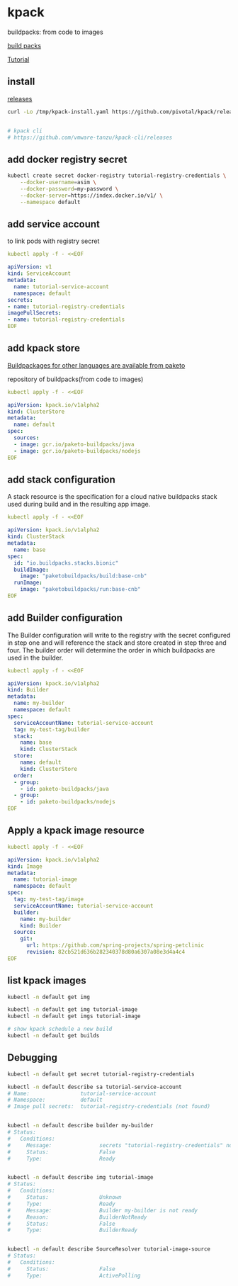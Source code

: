 # kpack
buildpacks: from code to images

[build packs](https://buildpacks.io/)

[Tutorial](https://github.com/pivotal/kpack/blob/main/docs/tutorial.md)


## install
[releases](https://github.com/pivotal/kpack/releases)
```bash
curl -Lo /tmp/kpack-install.yaml https://github.com/pivotal/kpack/releases/download/v0.5.3/release-0.5.3.yaml


# kpack cli
# https://github.com/vmware-tanzu/kpack-cli/releases
```


## add docker registry secret
```bash
kubectl create secret docker-registry tutorial-registry-credentials \
    --docker-username=asim \
    --docker-password=my-password \
    --docker-server=https://index.docker.io/v1/ \
    --namespace default
```


## add service account 
to link pods with registry secret 
```yaml
kubectl apply -f - <<EOF

apiVersion: v1
kind: ServiceAccount
metadata:
  name: tutorial-service-account
  namespace: default
secrets:
- name: tutorial-registry-credentials
imagePullSecrets:
- name: tutorial-registry-credentials
EOF
```


## add kpack store

[Buildpackages for other languages are available from paketo](https://github.com/orgs/paketo-buildpacks/repositories)

repository of buildpacks(from code to images)
```yaml
kubectl apply -f - <<EOF

apiVersion: kpack.io/v1alpha2
kind: ClusterStore
metadata:
  name: default
spec:
  sources:
  - image: gcr.io/paketo-buildpacks/java
  - image: gcr.io/paketo-buildpacks/nodejs
EOF
```


## add stack configuration
A stack resource is the specification for a cloud native buildpacks 
stack used during build and in the resulting app image.
```yaml
kubectl apply -f - <<EOF

apiVersion: kpack.io/v1alpha2
kind: ClusterStack
metadata:
  name: base
spec:
  id: "io.buildpacks.stacks.bionic"
  buildImage:
    image: "paketobuildpacks/build:base-cnb"
  runImage:
    image: "paketobuildpacks/run:base-cnb"
EOF
```


## add Builder configuration
The Builder configuration will write to the registry with the secret 
configured in step one and will reference the stack and store created 
in step three and four. The builder order will determine the order in 
which buildpacks are used in the builder.
```yaml
kubectl apply -f - <<EOF

apiVersion: kpack.io/v1alpha2
kind: Builder
metadata:
  name: my-builder
  namespace: default
spec:
  serviceAccountName: tutorial-service-account
  tag: my-test-tag/builder
  stack:
    name: base
    kind: ClusterStack
  store:
    name: default
    kind: ClusterStore
  order:
  - group:
    - id: paketo-buildpacks/java
  - group:
    - id: paketo-buildpacks/nodejs
EOF
```


## Apply a kpack image resource
```yaml
kubectl apply -f - <<EOF

apiVersion: kpack.io/v1alpha2
kind: Image
metadata:
  name: tutorial-image
  namespace: default
spec:
  tag: my-test-tag/image
  serviceAccountName: tutorial-service-account
  builder:
    name: my-builder
    kind: Builder
  source:
    git:
      url: https://github.com/spring-projects/spring-petclinic
      revision: 82cb521d636b282340378d80a6307a08e3d4a4c4
EOF
```


## list kpack images
```bash
kubectl -n default get img

kubectl -n default get img tutorial-image
kubectl -n default get imgs tutorial-image

# show kpack schedule a new build
kubectl -n default get builds
```


## Debugging
```bash
kubectl -n default get secret tutorial-registry-credentials

kubectl -n default describe sa tutorial-service-account
# Name:                tutorial-service-account
# Namespace:           default
# Image pull secrets:  tutorial-registry-credentials (not found)


kubectl -n default describe builder my-builder
# Status:
#   Conditions:
#     Message:               secrets "tutorial-registry-credentials" not found
#     Status:                False
#     Type:                  Ready


kubectl -n default describe img tutorial-image
# Status:
#   Conditions:
#     Status:                Unknown
#     Type:                  Ready
#     Message:               Builder my-builder is not ready
#     Reason:                BuilderNotReady
#     Status:                False
#     Type:                  BuilderReady


kubectl -n default describe SourceResolver tutorial-image-source
# Status:
#   Conditions:
#     Status:                False
#     Type:                  ActivePolling
```

